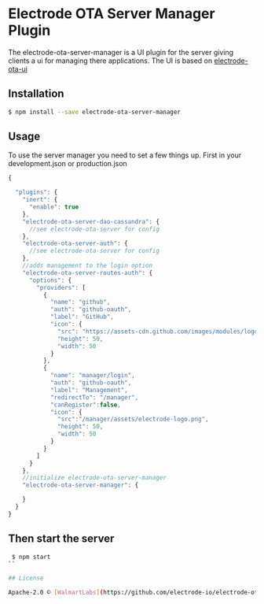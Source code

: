 Electrode OTA Server Manager Plugin
===
The electrode-ota-server-manager  is a UI plugin for the server giving clients a ui for managing there applications. The UI is based on [electrode-ota-ui](../../../electrode-ota-ui)

## Installation

```sh
$ npm install --save electrode-ota-server-manager

```

## Usage
To use the server manager you need to set a few things up.
First in your development.json or production.json
```js
{

  "plugins": {
    "inert": {
      "enable": true
    },
    "electrode-ota-server-dao-cassandra": {
      //see electrode-ota-server for config
    },
    "electrode-ota-server-auth": {
      //see electrode-ota-server for config
    },
    //adds management to the login option
    "electrode-ota-server-routes-auth": {
      "options": {
        "providers": [
          {
            "name": "github",
            "auth": "github-oauth",
            "label": "GitHub",
            "icon": {
              "src": "https://assets-cdn.github.com/images/modules/logos_page/GitHub-Mark.png",
              "height": 50,
              "width": 50
            }
          },
          {
            "name": "manager/login",
            "auth": "github-oauth",
            "label": "Management",
            "redirectTo": "/manager",
            "canRegister":false,
            "icon": {
              "src":"/manager/assets/electrode-logo.png",
              "height": 50,
              "width": 50
            }
          }
        ]
      }
    },
    //initialize electrode-ota-server-manager
    "electrode-ota-server-manager": {

    }
  }
}


```
## Then start the server
```sh
 $ npm start
``

## License

Apache-2.0 © [WalmartLabs](https://github.com/electrode-io/electrode-ota-server-manager)

